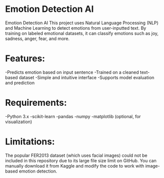 # Emotion Detection AI
Emotion Detection AI
This project uses Natural Language Processing (NLP) and Machine Learning to detect emotions from user-inputted text. By training on labeled emotional datasets, it can classify emotions such as joy, sadness, anger, fear, and more.

# Features:

-Predicts emotion based on input sentence
-Trained on a cleaned text-based dataset
-Simple and intuitive interface
-Supports model evaluation and prediction

# Requirements:

-Python 3.x
-scikit-learn
-pandas
-numpy
-matplotlib (optional, for visualization)

# Limitations:

The popular FER2013 dataset (which uses facial images) could not be included in this repository due to its large file size limit on GitHub. You can manually download it from Kaggle and modify the code to work with image-based emotion detection.
